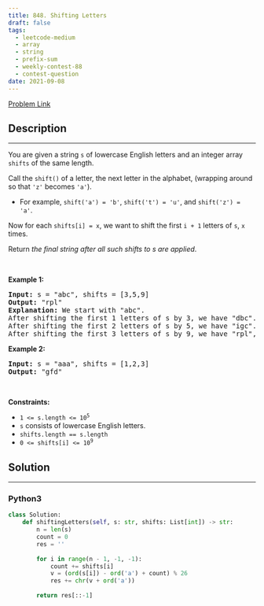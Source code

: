 ```yaml
---
title: 848. Shifting Letters
draft: false
tags: 
  - leetcode-medium
  - array
  - string
  - prefix-sum
  - weekly-contest-88
  - contest-question
date: 2021-09-08
---
```


[Problem Link](https://leetcode.com/problems/shifting-letters/)

## Description

---
<p>You are given a string <code>s</code> of lowercase English letters and an integer array <code>shifts</code> of the same length.</p>

<p>Call the <code>shift()</code> of a letter, the next letter in the alphabet, (wrapping around so that <code>&#39;z&#39;</code> becomes <code>&#39;a&#39;</code>).</p>

<ul>
	<li>For example, <code>shift(&#39;a&#39;) = &#39;b&#39;</code>, <code>shift(&#39;t&#39;) = &#39;u&#39;</code>, and <code>shift(&#39;z&#39;) = &#39;a&#39;</code>.</li>
</ul>

<p>Now for each <code>shifts[i] = x</code>, we want to shift the first <code>i + 1</code> letters of <code>s</code>, <code>x</code> times.</p>

<p>Return <em>the final string after all such shifts to s are applied</em>.</p>

<p>&nbsp;</p>
<p><strong class="example">Example 1:</strong></p>

<pre>
<strong>Input:</strong> s = &quot;abc&quot;, shifts = [3,5,9]
<strong>Output:</strong> &quot;rpl&quot;
<strong>Explanation:</strong> We start with &quot;abc&quot;.
After shifting the first 1 letters of s by 3, we have &quot;dbc&quot;.
After shifting the first 2 letters of s by 5, we have &quot;igc&quot;.
After shifting the first 3 letters of s by 9, we have &quot;rpl&quot;, the answer.
</pre>

<p><strong class="example">Example 2:</strong></p>

<pre>
<strong>Input:</strong> s = &quot;aaa&quot;, shifts = [1,2,3]
<strong>Output:</strong> &quot;gfd&quot;
</pre>

<p>&nbsp;</p>
<p><strong>Constraints:</strong></p>

<ul>
	<li><code>1 &lt;= s.length &lt;= 10<sup>5</sup></code></li>
	<li><code>s</code> consists of lowercase English letters.</li>
	<li><code>shifts.length == s.length</code></li>
	<li><code>0 &lt;= shifts[i] &lt;= 10<sup>9</sup></code></li>
</ul>


## Solution

---
### Python3
``` py title='shifting-letters'
class Solution:
    def shiftingLetters(self, s: str, shifts: List[int]) -> str:
        n = len(s)
        count = 0
        res = ''
        
        for i in range(n - 1, -1, -1):
            count += shifts[i]
            v = (ord(s[i]) - ord('a') + count) % 26
            res += chr(v + ord('a'))
        
        return res[::-1]
```

